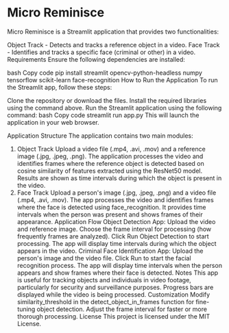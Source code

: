 # Micro Reminisce
Micro Reminisce is a Streamlit application that provides two functionalities:

Object Track - Detects and tracks a reference object in a video.
Face Track - Identifies and tracks a specific face (criminal or other) in a video.
Requirements
Ensure the following dependencies are installed:

bash
Copy code
pip install streamlit opencv-python-headless numpy tensorflow scikit-learn face-recognition
How to Run the Application
To run the Streamlit app, follow these steps:

Clone the repository or download the files.
Install the required libraries using the command above.
Run the Streamlit application using the following command:
bash
Copy code
streamlit run app.py
This will launch the application in your web browser.

Application Structure
The application contains two main modules:

1. Object Track
Upload a video file (.mp4, .avi, .mov) and a reference image (.jpg, .jpeg, .png).
The application processes the video and identifies frames where the reference object is detected based on cosine similarity of features extracted using the ResNet50 model.
Results are shown as time intervals during which the object is present in the video.
2. Face Track
Upload a person's image (.jpg, .jpeg, .png) and a video file (.mp4, .avi, .mov).
The app processes the video and identifies frames where the face is detected using face_recognition.
It provides time intervals when the person was present and shows frames of their appearance.
Application Flow
Object Detection App:
Upload the video and reference image.
Choose the frame interval for processing (how frequently frames are analyzed).
Click Run Object Detection to start processing.
The app will display time intervals during which the object appears in the video.
Criminal Face Identification App:
Upload the person's image and the video file.
Click Run to start the facial recognition process.
The app will display time intervals when the person appears and show frames where their face is detected.
Notes
This app is useful for tracking objects and individuals in video footage, particularly for security and surveillance purposes.
Progress bars are displayed while the video is being processed.
Customization
Modify similarity_threshold in the detect_object_in_frames function for fine-tuning object detection.
Adjust the frame interval for faster or more thorough processing.
License
This project is licensed under the MIT License.

